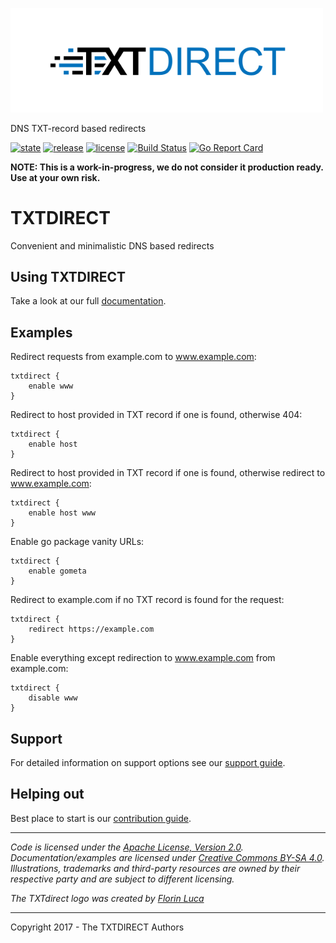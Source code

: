 <a href='https://about.txtdirect.org'><img src='https://github.com/txtdirect/txtdirect/blob/master/media/logo.svg' width='500'/></a>

DNS TXT-record based redirects

 [![state](https://img.shields.io/badge/state-unstable-red.svg)]() [![release](https://img.shields.io/github/release/txtdirect/txtdirect.svg)](https://github.com/txtdirect/txtdirect/releases) [![license](https://img.shields.io/github/license/txtdirect/txtdirect.svg)](LICENSE) [![Build Status](https://travis-ci.org/txtdirect/txtdirect.svg?branch=master)](https://travis-ci.org/txtdirect/txtdirect) [![Go Report Card](https://goreportcard.com/badge/github.com/txtdirect/txtdirect)](https://goreportcard.com/report/github.com/txtdirect/txtdirect)

**NOTE: This is a work-in-progress, we do not consider it production ready. Use at your own risk.**

# TXTDIRECT
Convenient and minimalistic DNS based redirects

## Using TXTDIRECT
Take a look at our full [documentation](/docs).

## Examples

Redirect requests from example.com to www.example.com:

```
txtdirect {
    enable www
}
```

Redirect to host provided in TXT record if one is found, otherwise 404:

```
txtdirect {
    enable host
}
```

Redirect to host provided in TXT record if one is found, otherwise redirect to www.example.com:

```
txtdirect {
    enable host www
}
```

Enable go package vanity URLs:

```
txtdirect {
    enable gometa
}
```

Redirect to example.com if no TXT record is found for the request:

```
txtdirect {
    redirect https://example.com
}
```

Enable everything except redirection to www.example.com from example.com:

```
txtdirect {
    disable www
}
```

## Support
For detailed information on support options see our [support guide](/SUPPORT.md).

## Helping out
Best place to start is our [contribution guide](/CONTRIBUTING.md).

----

*Code is licensed under the [Apache License, Version 2.0](/LICENSE).*  
*Documentation/examples are licensed under [Creative Commons BY-SA 4.0](/docs/LICENSE).*  
*Illustrations, trademarks and third-party resources are owned by their respective party and are subject to different licensing.*

*The TXTdirect logo was created by [Florin Luca](https://99designs.com/profiles/florinluca)*

---

Copyright 2017 - The TXTDIRECT Authors
